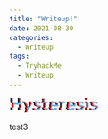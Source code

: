 ```yaml
---
title: "Writeup!"
date: 2021-08-30
categories:
  - Writeup
tags:
  - TryhackMe
  - Writeup
---
```


<img src="/assets/images/Hysteresis.png">

test3